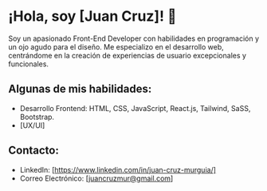 # ¡Hola, soy [Juan Cruz]! 👋
Soy un apasionado Front-End Developer con habilidades en programación y un ojo agudo para el diseño. Me especializo en el desarrollo web, centrándome en la creación de experiencias de usuario excepcionales y funcionales.

## Algunas de mis habilidades:

- Desarrollo Frontend: HTML, CSS, JavaScript, React.js, Tailwind, SaSS, Bootstrap. 
- [UX/UI]
  
## Contacto:
- LinkedIn: [https://www.linkedin.com/in/juan-cruz-murguia/]
- Correo Electrónico: [juancruzmur@gmail.com]

